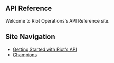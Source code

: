 ## API Reference

Welcome to Riot Operations's API Reference site.

## Site Navigation
* [Getting Started with Riot's API](/getting_started/getting_started_landing_page.md)
* [Champions]()


